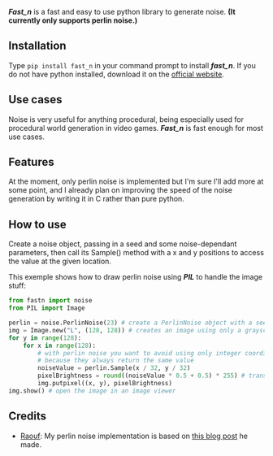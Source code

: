 ***Fast_n*** is a fast and easy to use python library to generate noise. **(It currently only supports perlin noise.)**

## Installation

Type `pip install fast_n` in your command prompt to install ***fast_n***. If you do not have python installed, download it on the [official website](https://www.python.org/downloads/).

## Use cases

Noise is very useful for anything procedural, being especially used for procedural world generation in video games. ***Fast_n*** is fast enough for most use cases.

## Features

At the moment, only perlin noise is implemented but I'm sure I'll add more at some point, and I already plan on improving the speed of the noise generation by writing it in C rather than pure python.

## How to use

Create a noise object, passing in a seed and some noise-dependant parameters, then call its Sample() method with a x and y positions to access the value at the given location.

This exemple shows how to draw perlin noise using ***PIL*** to handle the image stuff:

```python
from fastn import noise
from PIL import Image

perlin = noise.PerlinNoise(23) # create a PerlinNoise object with a seed of 23
img = Image.new("L", (128, 128)) # creates an image using only a grayscale channel
for y in range(128):
    for x in range(128):
        # with perlin noise you want to avoid using only integer coordinates 
        # because they always return the same value
        noiseValue = perlin.Sample(x / 32, y / 32)
        pixelBrightness = round((noiseValue * 0.5 + 0.5) * 255) # transform the output from a [-1, 1] range to a [0, 255] range
        img.putpixel((x, y), pixelBrightness)
img.show() # open the image in an image viewer
```

## Credits

- [Raouf](https://rtouti.github.io/): My perlin noise implementation is based on [this blog post](https://rtouti.github.io/graphics/perlin-noise-algorithm) he made.